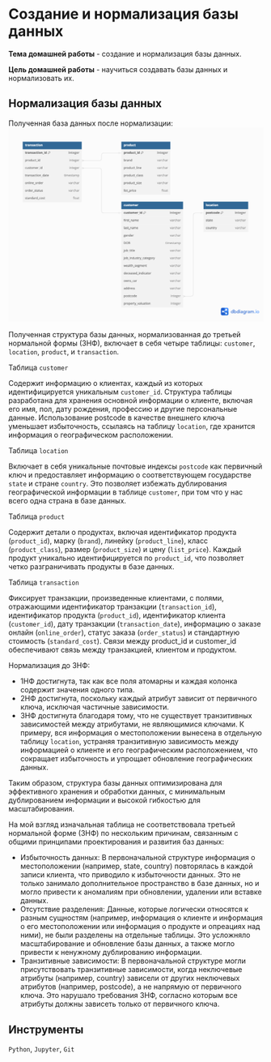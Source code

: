 # Создание и нормализация базы данных

**Тема домашней работы** - создание и нормализация базы данных.

**Цель домашней работы** - научиться создавать базы данных и нормализовать их.

## Нормализация базы данных

Полученная база данных после нормализации:
![структура базы данных](./images/db_structure.png)

Полученная структура базы данных, нормализованная до третьей нормальной формы (3НФ), включает в себя четыре таблицы: `customer`, `location`, `product`, и `transaction`. 

Таблица `customer`

Содержит информацию о клиентах, каждый из которых идентифицируется уникальным `customer_id`. Структура таблицы разработана для хранения основной информации о клиенте, включая его имя, пол, дату рождения, профессию и другие персональные данные. Использование postcode в качестве внешнего ключа уменьшает избыточность, ссылаясь на таблицу `location`, где хранится информация о географическом расположении.

Таблица `location`

Включает в себя уникальные почтовые индексы `postcode` как первичный ключ и предоставляет информацию о соответствующем государстве `state` и стране `country`. Это позволяет избежать дублирования географической информации в таблице `customer`, при том что у нас всего одна страна в базе данных.

Таблица `product`

Содержит детали о продуктах, включая идентификатор продукта (`product_id`), марку (`brand`), линейку (`product_line`), класс (`product_class`), размер (`product_size`) и цену (`list_price`). Каждый продукт уникально идентифицируется по `product_id`, что позволяет четко разграничивать продукты в базе данных.

Таблица `transaction`

Фиксирует транзакции, произведенные клиентами, с полями, отражающими идентификатор транзакции (`transaction_id`), идентификатор продукта (`product_id`), идентификатор клиента (`customer_id`), дату транзакции (`transaction_date`), информацию о заказе онлайн (`online_order`), статус заказа (`order_status`) и стандартную стоимость (`standard_cost`). Связи между product_id и customer_id обеспечивают связь между транзакцией, клиентом и продуктом.

Нормализация до 3НФ:

- 1НФ достигнута, так как все поля атомарны и каждая колонка содержит значения одного типа.
- 2НФ достигнута, поскольку каждый атрибут зависит от первичного ключа, исключая частичные зависимости.
- 3НФ достигнута благодаря тому, что не существует транзитивных зависимостей между атрибутами, не являющимися ключами. К примеру, вся информация о местоположении вынесена в отдельную таблицу `location`, устраняя транзитивную зависимость между информацией о клиенте и его географическим расположением, что сокращает избыточность и упрощает обновление географических данных.

Таким образом, структура базы данных оптимизирована для эффективного хранения и обработки данных, с минимальным дублированием информации и высокой гибкостью для масштабирования.

На мой взгляд изначальная таблица не соответствовала третьей нормальной форме (3НФ) по нескольким причинам, связанным с общими принципами проектирования и развития баз данных:

- Избыточность данных: В первоначальной структуре информация о местоположении (например, state, country) повторялась в каждой записи клиента, что приводило к избыточности данных. Это не только занимало дополнительное пространство в базе данных, но и могло привести к аномалиям при обновлении, удалении или вставке данных.
- Отсутствие разделения: Данные, которые логически относятся к разным сущностям (например, информация о клиенте и информация о его местоположении или информация о продукте и опреациях над ними), не были разделены на отдельные таблицы. Это усложняло масштабирование и обновление базы данных, а также могло привести к ненужному дублированию информации.
- Транзитивные зависимости: В первоначальной структуре могли присутствовать транзитивные зависимости, когда неключевые атрибуты (например, country) зависели от других неключевых атрибутов (например, postcode), а не напрямую от первичного ключа. Это нарушало требования 3НФ, согласно которым все атрибуты должны зависеть только от первичного ключа.

## Инструменты

`Python`, `Jupyter`, `Git`
